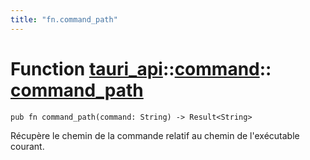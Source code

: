 ```yaml
---
title: "fn.command_path"
---
```


# Function [tauri_api](/docs/api/rust/tauri_api/../index.html)::​[command](/docs/api/rust/tauri_api/index.html)::​[command_path](/docs/api/rust/tauri_api/)

    pub fn command_path(command: String) -> Result<String>

Récupère le chemin de la commande relatif au chemin de l'exécutable courant.
